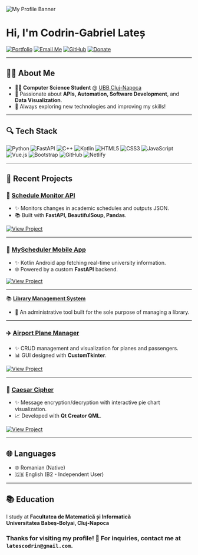 ![My Profile Banner](https://i.imgur.com/YAGfQL4.gif)

# Hi, I'm **Codrin-Gabriel Lateș**

[![Portfolio](https://img.shields.io/badge/Website-Visit-blue?style=for-the-badge&logo=google-chrome)](http://latescodrin.com)
[![Email Me](https://img.shields.io/badge/Email-latescodrin@gmail.com-red?style=for-the-badge&logo=gmail)](mailto:latescodrin@gmail.com)
[![GitHub](https://img.shields.io/badge/GitHub-lates--codrin-181717?style=for-the-badge&logo=github)](https://github.com/lates-codrin)
[![Donate](https://img.shields.io/badge/Buy%20me%20a%20coffee-ko--fi-ff5f5f?style=for-the-badge&logo=ko-fi&logoColor=white)](https://ko-fi.com/latescodrin)

---

## 👩‍🎓 About Me

- 👩‍🏫 **Computer Science Student** @ [UBB Cluj-Napoca](https://www.cs.ubbcluj.ro/)
- 🔢 Passionate about **APIs, Automation, Software Development**, and **Data Visualization**.
- 🚀 Always exploring new technologies and improving my skills!

---

## 🔍 Tech Stack

![Python](https://img.shields.io/badge/Python-3670A0?style=for-the-badge&logo=python&logoColor=yellow)
![FastAPI](https://img.shields.io/badge/FastAPI-005571?style=for-the-badge&logo=fastapi)
![C++](https://img.shields.io/badge/C++-00599C?style=for-the-badge&logo=c%2B%2B&logoColor=white)
![Kotlin](https://img.shields.io/badge/Kotlin-7F52FF?style=for-the-badge&logo=kotlin&logoColor=white)
![HTML5](https://img.shields.io/badge/HTML5-E34F26?style=for-the-badge&logo=html5&logoColor=white)
![CSS3](https://img.shields.io/badge/CSS3-1572B6?style=for-the-badge&logo=css3&logoColor=white)
![JavaScript](https://img.shields.io/badge/JavaScript-F7DF1E?style=for-the-badge&logo=javascript&logoColor=black)
![Vue.js](https://img.shields.io/badge/Vue.js-35495E?style=for-the-badge&logo=vue.js&logoColor=4FC08D)
![Bootstrap](https://img.shields.io/badge/Bootstrap-563D7C?style=for-the-badge&logo=bootstrap&logoColor=white)
![GitHub](https://img.shields.io/badge/GitHub-100000?style=for-the-badge&logo=github&logoColor=white)
![Netlify](https://img.shields.io/badge/Netlify-00C7B7?style=for-the-badge&logo=netlify&logoColor=white)

---

## 📅 Recent Projects

### 🚀 [Schedule Monitor API](https://github.com/lates-codrin/ScheduleMonitor)
- ✨ Monitors changes in academic schedules and outputs JSON.
- 📚 Built with **FastAPI, BeautifulSoup, Pandas**.

[![View Project](https://img.shields.io/badge/Visit%20Repository-181717?style=for-the-badge&logo=github)](https://github.com/lates-codrin/ScheduleMonitor)

---

### 📱 [MyScheduler Mobile App](https://github.com/lates-codrin/MyScheduler)
- ✨ Kotlin Android app fetching real-time university information.
- 🌐 Powered by a custom **FastAPI** backend.

[![View Project](https://img.shields.io/badge/Visit%20Repository-181717?style=for-the-badge&logo=github)](https://github.com/lates-codrin/MyScheduler)

---
📚 [**Library Management System**](https://github.com/lates-codrin/Library-Management)
- 📖 An administrative tool built for the sole purpose of managing a library.

---
### ✈️ [Airport Plane Manager](https://github.com/lates-codrin/airport-plane-manager)
- ✨ CRUD management and visualization for planes and passengers.
- 📊 GUI designed with **CustomTkinter**.

[![View Project](https://img.shields.io/badge/Visit%20Repository-181717?style=for-the-badge&logo=github)](https://github.com/lates-codrin/airport-plane-manager)

---

### 🔐 [Caesar Cipher](https://github.com/lates-codrin/Caesar-Cipher)
- ✨ Message encryption/decryption with interactive pie chart visualization.
- 📈 Developed with **Qt Creator QML**.

[![View Project](https://img.shields.io/badge/Visit%20Repository-181717?style=for-the-badge&logo=github)](https://github.com/lates-codrin/Caesar-Cipher)

---

## 🌐 Languages

- 🌐 Romanian (Native)
- 🇬🇧 English (B2 - Independent User)

---

## 📚 Education

I study at
**Facultatea de Matematică și Informatică**  
**Universitatea Babeș-Bolyai, Cluj-Napoca**  


### Thanks for visiting my profile! 🙌 For inquiries, contact me at `latescodrin@gmail.com`.

